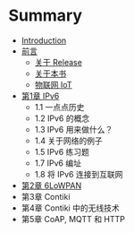 # Summary

* [Introduction](README.md)
* [前言](0.qian_yan.md)
   * [关于 Release](0_1.guan_yu_release.md)
   * [关于本书](0_2.guan_yu_ben_shu.md)
   * [物联网 IoT](0_3.wu_lian_wang_iot.md)
* [第1章 IPv6](0_1.di_1_zhang_ipv6.md)
   * 1.1 一点点历史
   * 1.2 IPv6 的概念
   * 1.3 IPv6 用来做什么？
   * 1.4 关于网络的例子
   * 1.5 IPv6 练习题
   * 1.7 IPv6 编址
   * 1.8 将 IPv6 连接到互联网
* [第2章 6LoWPAN](0_2.di_2_zhang_6lowpan.md)
* 第3章 Contiki
* 第4章  Contiki 中的无线技术
* 第5章 CoAP, MQTT 和 HTTP

